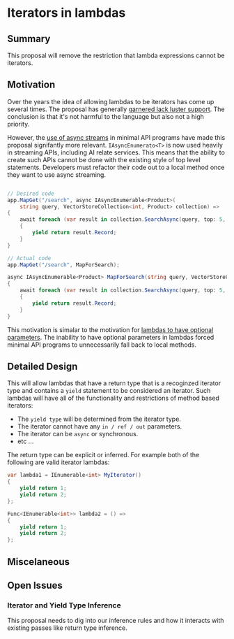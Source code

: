 # Iterators in lambdas

## Summary

This proposal will remove the restriction that lambda expressions cannot be iterators.

## Motivation

Over the years the idea of allowing lambdas to be iterators has come up several times. The proposal has generally [garnered lack luster support][iterator-meeting]. The conclusion is that it's not harmful to the language but also not a high priority.

However, the [use of async streams][iterator-discussion-async-streams] in minimal API programs have made this proposal signifantly more relevant. `IAsyncEnumerato<T>` is now used heavily in streaming APIs, including AI relate services. This means that the ability to create such APIs cannot be done with the existing style of top level statements. Developers must refactor their code out to a local method once they want to use async streaming.

```cs

// Desired code
app.MapGet("/search", async IAsyncEnumerable<Product>(
    string query, VectorStoreCollection<int, Product> collection) =>
{
    await foreach (var result in collection.SearchAsync(query, top: 5, new() { Filter = r => r.TenantId == 8 }))
    {
        yield return result.Record;
    }
}

// Actual code
app.MapGet("/search", MapForSearch);

async IAsyncEnumerable<Product> MapForSearch(string query, VectorStoreCollection<int, Product> collection)
{
    await foreach (var result in collection.SearchAsync(query, top: 5, new() { Filter = r => r.TenantId == 8 }))
    {
        yield return result.Record;
    }
}

```

This motivation is simalar to the motivation for [lambdas to have optional parameters][lambda-optional-parameters]. The inability to have optional parameters in lambdas forced minimal API programs to unnecessarily fall back to local methods.

## Detailed Design

This will allow lambdas that have a return type that is a recoginzed iterator type and contains a `yield` statement to be considered an iterator. Such lambdas will have all of the functionality and restrictions of method based iterators:

- The `yield type` will be determined from the iterator type.
- The iterator cannot have any `in / ref / out` parameters.
- The iterator can be `async` or synchronous.
- etc ...

The return type can be explicit or inferred. For example both of the following are valid iterator lambdas:

```cs
var lambda1 = IEnumerable<int> MyIterator()
{
    yield return 1;
    yield return 2;
};

Func<IEnumerable<int>> lambda2 = () =>
{
    yield return 1;
    yield return 2;
};
```

## Miscelaneous

## Open Issues

### Iterator and Yield Type Inference

This proposal needs to dig into our inference rules and how it interacts with existing passes like return type inference.

[iterator-meeting]: meetings\2018\LDM-2018-05-21.md
[iterator-discussion-async-streams]: https://github.com/dotnet/csharplang/discussions/9393
[lambda-optional-parameters]: https://github.com/dotnet/csharplang/issues/6051
